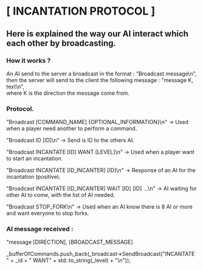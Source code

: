 # [ INCANTATION PROTOCOL ]

<h2> Here is explained the way our AI interact which each other by broadcasting. </h2>

<h3> How it works ? </h3>
<p> An AI send to the server a broadcast in the format : "Broadcast message\n",</br>
then the server will send to the client the following message : "message K, text\n",</br>
where K is the direction the message come from.<p>

<h3> Protocol. </h3>

<p> "Broadcast [COMMAND_NAME] {OPTIONAL_INFORMATION}\n" -> Used when a player need another to perform a command.</p>
<p> "Broadcast ID [ID]\n" -> Send is ID to the others AI.</p>
<p> "Broadcast INCANTATE [ID] WANT [LEVEL]\n" -> Used when a player want to start an incantation.</p>
<p> "Broadcast INCANTATE [ID_INCANTER] [ID]\n" -> Response of an AI for the incantation (positive).</p>
<p> "Broadcast INCANTATE [ID_INCANTER] WAIT [ID] [ID] ...\n" -> AI waiting for other AI to come, with the list of AI needed.</p>
<p> "Broadcast STOP_FORK\n" -> Used when an AI know there is 8 AI or more and want everyone to stop forks.</p>

<h3> AI message received : </h3>

<p> "message [DIRECTION], [BROADCAST_MESSAGE] </p>
_bufferOfCommands.push_back(_broadcast->SendBroadcast("INCANTATE " + _id + " WANT" + std::to_string(_level) + "\n"));